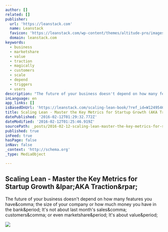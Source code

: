 ```yaml
---
author: []
related: []
publisher:
  url: 'https://leanstack.com'
  name: Leanstack
  favicon: 'https://leanstack.com/wp-content/themes/altitude-pro/images/favicon.ico'
  domain: leanstack.com
keywords:
  - business
  - marketshare
  - value
  - traction
  - magically
  - customers
  - scale
  - depend
  - triggers
  - users
description: "The future of your business doesn't depend on how many features you have, the size of your company or how much money you have in the bank. It's not about last month's sales, customers, or even marketshare. It's about value."
inLanguage: en
app_links: []
isBasedOnUrl: 'https://leanstack.com/scaling-lean-book/?ref_id=W1249546'
title: Scaling Lean - Master the Key Metrics for Startup Growth (AKA Traction)
datePublished: '2016-02-12T01:29:32.772Z'
dateModified: '2016-02-12T01:25:46.919Z'
sourcePath: _posts/2016-02-12-scaling-lean-master-the-key-metrics-for-startup-growth-ak.md
published: true
inFeed: true
hasPage: false
inNav: false
_context: 'http://schema.org'
_type: MediaObject

---
```

<article style=""><h1>Scaling Lean - Master the Key Metrics for Startup Growth &amp;lpar;AKA Traction&amp;rpar;</h1><p>The future of your business doesn't depend on how many features you have&amp;comma; the size of your company or how much money you have in the bank&amp;period; It's not about last month's sales&amp;comma; customers&amp;comma; or even marketshare&amp;period; It's about value&amp;period;</p><img src="http://leanstack.com/wp-content/uploads/scaling-lean-book-cover-608x618.png" /></article>